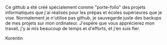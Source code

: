 Ce github a été créé spécialement comme "porte-folio" des projets informatiques que j'ai réalisés pour les prépas et écoles supérieures que je vise.
Normalement je n'utilise pas github, je sauvegarde juste des backups de mes projets sur mon ordinateur.
J'espère que vous apprécierez mon travail, j'y ai mis beaucoup de temps et d'efforts, et j'en suis fier.

Korentin
